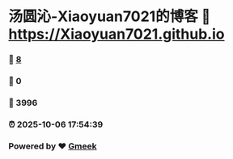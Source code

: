 # 汤圆沁-Xiaoyuan7021的博客 :link: https://Xiaoyuan7021.github.io 
### :page_facing_up: [8](https://Xiaoyuan7021.github.io/tag.html) 
### :speech_balloon: 0 
### :hibiscus: 3996 
### :alarm_clock: 2025-10-06 17:54:39 
### Powered by :heart: [Gmeek](https://github.com/Meekdai/Gmeek)
